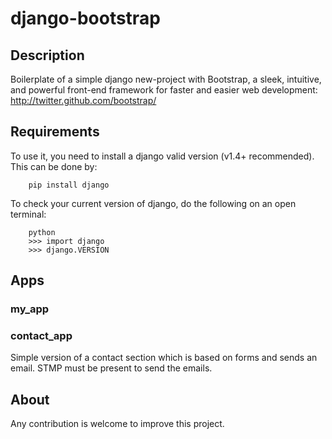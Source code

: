 django-bootstrap
================

Description
-----------
Boilerplate of a simple django new-project with Bootstrap, a sleek, intuitive, and powerful front-end framework for faster and easier web development:
http://twitter.github.com/bootstrap/

Requirements
------------
To use it, you need to install a django valid version (v1.4+ recommended). This can be done by:

        pip install django

To check your current version of django, do the following on an open terminal:

        python
        >>> import django
        >>> django.VERSION
        
Apps
----
### my_app

### contact_app
Simple version of a contact section which is based on forms and sends an email.
STMP must be present to send the emails.
        
About
-----
Any contribution is welcome to improve this project.

